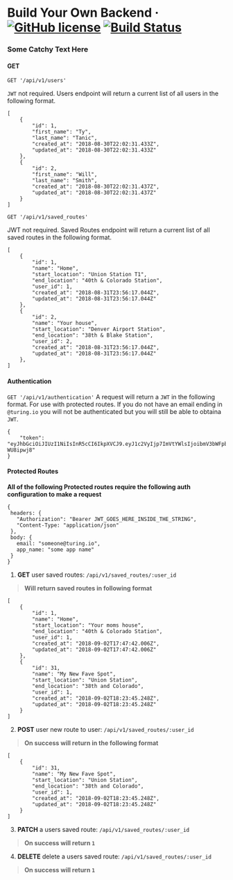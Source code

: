 # Build Your Own Backend &middot; [![GitHub license](https://img.shields.io/badge/license-ISC-blue.svg)](https://github.com/facebook/react/blob/master/LICENSE) [![Build Status](https://travis-ci.org/andrew-t-james/byob.svg?branch=master)](https://travis-ci.org/andrew-t-james/byob)

### Some Catchy Text Here

#### GET

`GET '/api/v1/users'`

`JWT` not required. Users endpoint will return a current list of all users in the following format.

```
[
    {
        "id": 1,
        "first_name": "Ty",
        "last_name": "Tanic",
        "created_at": "2018-08-30T22:02:31.433Z",
        "updated_at": "2018-08-30T22:02:31.433Z"
    },
    {
        "id": 2,
        "first_name": "Will",
        "last_name": "Smith",
        "created_at": "2018-08-30T22:02:31.437Z",
        "updated_at": "2018-08-30T22:02:31.437Z"
    }
]
```

`GET '/api/v1/saved_routes'`

JWT not required. Saved Routes endpoint will return a current list of all saved routes in the following format.

```
[
    {
        "id": 1,
        "name": "Home",
        "start_location": "Union Station T1",
        "end_location": "40th & Colorado Station",
        "user_id": 1,
        "created_at": "2018-08-31T23:56:17.044Z",
        "updated_at": "2018-08-31T23:56:17.044Z"
    },
    {
        "id": 2,
        "name": "Your house",
        "start_location": "Denver Airport Station",
        "end_location": "38th & Blake Station",
        "user_id": 2,
        "created_at": "2018-08-31T23:56:17.044Z",
        "updated_at": "2018-08-31T23:56:17.044Z"
    },
]
```

#### Authentication

`GET '/api/v1/authentication'`
A request will return a `JWT` in the following format. For use with protected routes. If you do not have an email ending in `@turing.io` you will not be authenticated but you will still be able to obtaina `JWT`.

```
{
    "token": "eyJhbGciOiJIUzI1NiIsInR5cCI6IkpXVCJ9.eyJ1c2VyIjp7ImVtYWlsIjoibmV3bWFpbGxAdHVyaW5nLmlvIiwiYXBwX25hbWUiOiJteSBuZXcgYXBwIn0sImlhdCI6MTUzNTkxMTcyOSwiZXhwIjoxNTM2MDg0NTI5fQ._gey5IM5PHyfiMfjsJ8ZYGpyRFrytDfhnR-WU8ipwj8"
}
```

#### Protected Routes

**All of the following Protected routes require the following auth configuration to make a request**

```
{
 headers: {
   "Authorization": "Bearer JWT_GOES_HERE_INSIDE_THE_STRING",
   "Content-Type: "application/json"
 },
 body: {
   email: "someone@turing.io",
   app_name: "some app name"
 }
}
```

1. **GET** user saved routes: `/api/v1/saved_routes/:user_id`

> **Will return saved routes in following format**

```
[
    {
        "id": 1,
        "name": "Home",
        "start_location": "Your moms house",
        "end_location": "40th & Colorado Station",
        "user_id": 1,
        "created_at": "2018-09-02T17:47:42.006Z",
        "updated_at": "2018-09-02T17:47:42.006Z"
    },
    {
        "id": 31,
        "name": "My New Fave Spot",
        "start_location": "Union Station",
        "end_location": "38th and Colorado",
        "user_id": 1,
        "created_at": "2018-09-02T18:23:45.248Z",
        "updated_at": "2018-09-02T18:23:45.248Z"
    }
]
```

2. **POST** user new route to user: `/api/v1/saved_routes/:user_id`

> **On success will return in the following format**

```
[
    {
        "id": 31,
        "name": "My New Fave Spot",
        "start_location": "Union Station",
        "end_location": "38th and Colorado",
        "user_id": 1,
        "created_at": "2018-09-02T18:23:45.248Z",
        "updated_at": "2018-09-02T18:23:45.248Z"
    }
]
```

3. **PATCH** a users saved route: `/api/v1/saved_routes/:user_id`

> **On success will return `1`**

4. **DELETE** delete a users saved route: `/api/v1/saved_routes/:user_id`

> **On success will return `1`**
